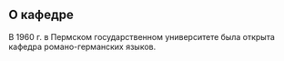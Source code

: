 О кафедре
----------------------------------------------------------------------------------------------------------------------------





 В 1960 г. в Пермском государственном университете была открыта кафедра романо-германских языков.
 


